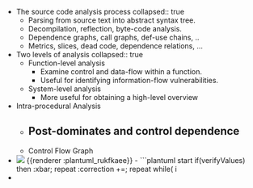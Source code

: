 - The source code analysis process
  collapsed:: true
	- Parsing from source text into abstract syntax tree.
	- Decompilation, reflection, byte-code analysis.
	- Dependence graphs, call graphs, def-use chains, ..
	- Metrics, slices, dead code, dependence relations, ...
- Two levels of analysis
  collapsed:: true
	- Function-level analysis
		- Examine control and data-flow within a function.
		- Useful for identifying information-flow vulnerabilities.
	- System-level analysis
		- More useful for obtaining a high-level overview
- Intra-procedural Analysis
	- Post-dominates and control dependence
		-
	- Control Flow Graph
- <img src="https://www.plantuml.com/plantuml/png/DSax3eD034NHtgjm2SeEXcGBbEaDUSDO6XdaCVdi7YZItE9SvXRYGPgxDrppxobrH-iv2epITn8VoB51WjAykcCENOrlZp_pfsX5ntgViEXvkCAMA3sXDZ0bH-nkFCeu4Eob-IeT" />
  {{renderer :plantuml_rukfkaee}}
	- ```plantuml 
	  start
	  if(verifyValues) then
	  :xbar;
	  repeat
	  :correction +=;
	  repeat while( i<begin + length)
	  else 
	  :return NaN;
	  endif
	  end
	  ```
-